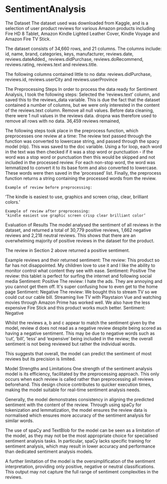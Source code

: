 # SentimentAnalysis

The Dataset
The dataset used was downloaded from Kaggle, and is a selection of user product reviews for various Amazon products including Fire HD 8 Tablet, Amazon Kindle Lighted Leather Cover, Kindle Voyage and Amazon Fire TV Stick.

The dataset consists of 34,660 rows, and 21 columns. The columns include:
id, name, brand, categories, keys, manufacturer, reviews.date, reviews.dateAdded,, reviews.didPurchase, reviews.doRecommend, reviews.rating, reviews.text and reviews.title.

The following columns contained little to no data:
reviews.didPurchase, reviews.id, reviews.userCity and reviews.userProvince


The Preprocessing Steps
In order to process the data ready for Sentiment Analysis, I took the following steps:
Selected the ‘reviews.text’ column, and saved this to the reviews_data variable. This is due the fact that the dataset contained a number of columns, but we were only interested in the content of the reviews.text column.
Remove all null values. Before data cleaning, there were 1 null values in the reviews data. dropna was therefore used to remove all rows with no data. 36,459 reviews remained,

The following steps took place in the preprocess function, which preprocesses one review at a time:
The review text passed through the function was converted to lowercase string, and passed through the spacy model (nlp). This was saved to the doc variable.
Using a for loop, each word in the text was then checked if it was a stop word or punctuation - if the word was a stop word or punctuation then this would be skipped and not included in the processed review.
For each non-stop word, the word was lemmatized to convert it to its base form and also converted to lowercase. These words were then saved in the ‘processed’ list.
Finally, the preprocess function returns a string containing the processed words from the review.

	Example of review before preprocessing:
‘The kindle is easiest to use, graphics and screen crisp, clear, brilliant colors.’

	Example of review after preprocessing:
	‘kindle easiest use graphic screen crisp clear brilliant color’


Evaluation of Results
The model analysed the sentiment of all reviews in the dataset, and returned a total of 30,779 positive reviews, 1,662 negative reviews and 2,218 neutral reviews.
This shows that there are an overwhelming majority of positive reviews in the dataset for the product.

The review in Section 2 above returned a positive sentiment.

Example reviews and their returned sentiment:
The review: This product so far has not disappointed. My children love to use it and I like the ability to monitor control what content they see with ease.
Sentiment: Positive
The review: this tablet is perfect for surfing the internet and following social media
Sentiment: Positive
The review: I hate the ads. They are annoying and you cannot get them off. It's super confusing how to even get to the home page
Sentiment: Negative
The review: We bought this to stream TV so we could cut our cable bill. Streaming live TV with Playstaion Vue and watching movies through Amazon Prime has worked well. We also have the less expensive Fire Stick and this product works much better.
Sentiment: Negative

Whilst the reviews a, b and c appear to match the sentiment given by the model, review d does not read as a negative review despite being scored as having a negative sentiment. This may be due to negative words such as ‘cut’, ‘bill’, ‘less’ and ‘expensive’ being included in the review; the overall sentiment is not being reviewed but rather the individual words.

This suggests that overall, the model can predict the sentiment of most reviews but its precision is limited.


Model Strengths and Limitations
One strength of the sentiment analysis model is its efficiency, facilitated by the preprocessing approach. This only occurs when each review is called rather than preprocessing all reviews beforehand. This design choice contributes to quicker execution times, making the model suitable for real-time sentiment analysis needs.

Generally, the model demonstrates consistency in aligning the predicted sentiment with the content of the review. Through using spaCy for tokenization and lemmatization, the model ensures the review data is normalised which ensures more accuracy of the sentiment analysis for similar words.

The use of spaCy and TextBlob for the model can be seen as a limitation of the model, as they may not be the most appropriate choice for specialised sentiment analysis tasks. In particular, spaCy lacks specific training for sentiment analysis, which may result in lower accuracy and performance than dedicated sentiment analysis models.

A further limitation of the model is the oversimplification of the sentiment interpretation, providing only positive, negative or neutral classifications. This output may not capture the full range of sentiment complexities in the reviews.
